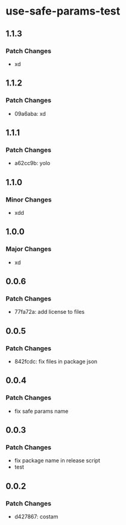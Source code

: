 # use-safe-params-test

## 1.1.3

### Patch Changes

- xd

## 1.1.2

### Patch Changes

- 09a6aba: xd

## 1.1.1

### Patch Changes

- a62cc9b: yolo

## 1.1.0

### Minor Changes

- xdd

## 1.0.0

### Major Changes

- xd

## 0.0.6

### Patch Changes

- 77fa72a: add license to files

## 0.0.5

### Patch Changes

- 842fcdc: fix files in package json

## 0.0.4

### Patch Changes

- fix safe params name

## 0.0.3

### Patch Changes

- fix package name in release script
- test

## 0.0.2

### Patch Changes

- d427867: costam
